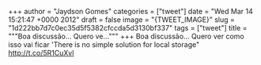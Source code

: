 
+++
author = "Jaydson Gomes"
categories = ["tweet"]
date = "Wed Mar 14 15:21:47 +0000 2012"
draft = false
image = "{TWEET_IMAGE}"
slug = "1d222bb7d7c0ec35d5f5382cfccda5d3130bf337"
tags = ["tweet"]
title = """Boa discussão... Quero ve..."""
+++
Boa discussão... Quero ver como isso vai ficar 'There is no simple solution for local storage" http://t.co/5R1CuXvl
